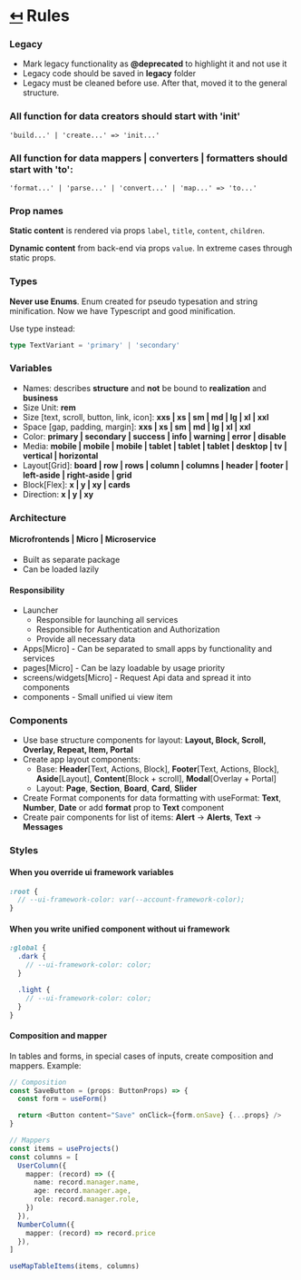 # [↤](../README.md) Rules


### Legacy
- Mark legacy functionality as __@deprecated__ to highlight it and not use it
- Legacy code should be saved in __legacy__ folder
- Legacy must be cleaned before use. After that, moved it to the general structure.


### All function for data creators should start with 'init'
```
'build...' | 'create...' => 'init...'
```

### All function for data mappers | converters | formatters should start with 'to':
```
'format...' | 'parse...' | 'convert...' | 'map...' => 'to...'
```

### Prop names
__Static content__ is rendered via props `label`, `title`, `content`, `children`.

__Dynamic content__ from back-end via props `value`. In extreme cases through static props.

### Types
__Never use Enums__. Enum created for pseudo typesation and string minification. Now we have Typescript and good minification.

Use type instead: 
```typescript
type TextVariant = 'primary' | 'secondary'
```

### Variables
- Names: describes __structure__ and __not__ be bound to __realization__ and __business__
- Size Unit: __rem__
- Size [text, scroll, button, link, icon]: __xxs | xs | sm | md | lg | xl | xxl__
- Space [gap, padding, margin]: __xxs | xs | sm | md | lg | xl | xxl__
- Color: __primary | secondary | success | info | warning | error | disable__
- Media: __mobile | mobile | mobile | tablet | tablet | tablet | desktop | tv | vertical | horizontal__
- Layout[Grid]: __board | row | rows | column | columns | header | footer | left-aside | right-aside | grid__
- Block[Flex]: __x | y | xy | cards__
- Direction: __x | y | xy__

### Architecture
#### Microfrontends | Micro | Microservice
- Built as separate package
- Can be loaded lazily

#### Responsibility
- Launcher
  - Responsible for launching all services
  - Responsible for Authentication and Authorization
  - Provide all necessary data
- Apps[Micro] - Can be separated to small apps by functionality and services
- pages[Micro] - Can be lazy loadable by usage priority
- screens/widgets[Micro] - Request Api data and spread it into components
- components - Small unified ui view item

### Components
- Use base structure components for layout: __Layout, Block, Scroll, Overlay, Repeat, Item, Portal__
- Create app layout components:
  - Base: __Header__[Text, Actions, Block], __Footer__[Text, Actions, Block], __Aside__[Layout], __Content__[Block + scroll], __Modal__[Overlay + Portal]
  - Layout: __Page__, __Section__, __Board__, __Card__, __Slider__
- Create Format components for data formatting with useFormat: __Text__, __Number__, __Date__ or add __format__ prop to __Text__ component
- Create pair components for list of items: __Alert__ -> __Alerts__, __Text__ -> __Messages__

### Styles
#### When you override ui framework variables
```scss
:root {
  // --ui-framework-color: var(--account-framework-color);
}
```

#### When you write unified component without ui framework
```scss
:global {
  .dark {
    // --ui-framework-color: color;
  }

  .light {
    // --ui-framework-color: color;
  }
}
```

#### Composition and mapper
In tables and forms, in special cases of inputs, create composition and mappers. Example:

```typescript
// Composition
const SaveButton = (props: ButtonProps) => {
  const form = useForm()

  return <Button content="Save" onClick={form.onSave} {...props} />
}

// Mappers
const items = useProjects()
const columns = [
  UserColumn({
    mapper: (record) => ({
      name: record.manager.name,
      age: record.manager.age,
      role: record.manager.role,
    })
  }),
  NumberColumn({
    mapper: (record) => record.price
  }),
]

useMapTableItems(items, columns)
```
